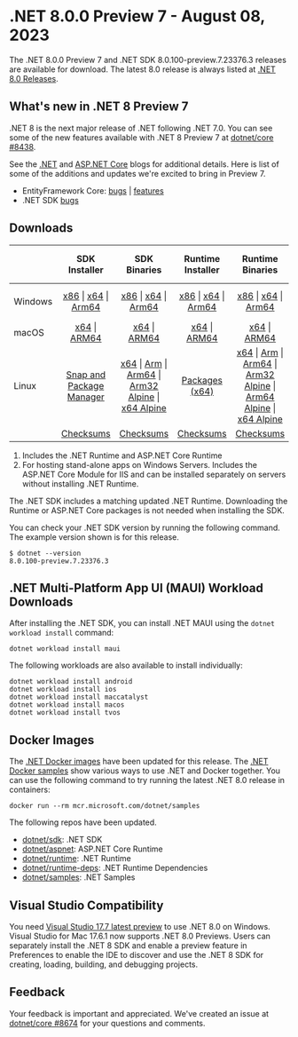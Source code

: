 # .NET 8.0.0 Preview 7 - August 08, 2023

The .NET 8.0.0 Preview 7 and .NET SDK 8.0.100-preview.7.23376.3 releases are available for download. The latest 8.0 release is always listed at [.NET 8.0 Releases](../README.md).

## What's new in .NET 8 Preview 7

.NET 8 is the next major release of .NET following .NET 7.0. You can see some of the new features available with .NET 8 Preview 7 at [dotnet/core #8438](https://github.com/dotnet/core/issues/8438).

See the [.NET][dotnet-blog] and [ASP.NET Core][aspnet-blog] blogs for additional details.
Here is list of some of the additions and updates we're excited to bring in Preview 7.

* EntityFramework Core: [bugs][ef_bugs] | [features][ef_features]
* .NET SDK [bugs][sdk_bugs]

## Downloads

|           | SDK Installer                        | SDK Binaries                 | Runtime Installer                                        | Runtime Binaries                                 | ASP.NET Core Runtime           |Windows Desktop Runtime          |
| --------- | :------------------------------------------:     | :----------------------:                 | :---------------------------:                            | :-------------------------:                      | :-----------------:            | :-----------------:            |
| Windows   | [x86][dotnet-sdk-win-x86.exe] \| [x64][dotnet-sdk-win-x64.exe] \| [Arm64][dotnet-sdk-win-arm64.exe] | [x86][dotnet-sdk-win-x86.zip] \| [x64][dotnet-sdk-win-x64.zip] \|  [Arm64][dotnet-sdk-win-arm64.zip] | [x86][dotnet-runtime-win-x86.exe] \| [x64][dotnet-runtime-win-x64.exe] \| [Arm64][dotnet-runtime-win-arm64.exe] | [x86][dotnet-runtime-win-x86.zip] \| [x64][dotnet-runtime-win-x64.zip] \| [Arm64][dotnet-runtime-win-arm64.zip] | [x86][aspnetcore-runtime-win-x86.exe] \| [x64][aspnetcore-runtime-win-x64.exe] \|; [Hosting Bundle][dotnet-hosting-win.exe] | [x86][windowsdesktop-runtime-win-x86.exe] \| [x64][windowsdesktop-runtime-win-x64.exe] \| [Arm64][windowsdesktop-runtime-win-arm64.exe] |
| macOS     | [x64][dotnet-sdk-osx-x64.pkg] \| [ARM64][dotnet-sdk-osx-arm64.pkg] | [x64][dotnet-sdk-osx-x64.tar.gz] \| [ARM64][dotnet-sdk-osx-arm64.tar.gz]  | [x64][dotnet-runtime-osx-x64.pkg] \| [ARM64][dotnet-runtime-osx-arm64.pkg] | [x64][dotnet-runtime-osx-x64.tar.gz] \| [ARM64][dotnet-runtime-osx-arm64.tar.gz]| [x64][aspnetcore-runtime-osx-x64.tar.gz] \| [ARM64][aspnetcore-runtime-osx-arm64.tar.gz] | - |
| Linux     |  [Snap and Package Manager](../install-linux.md)  | [x64][dotnet-sdk-linux-x64.tar.gz] \| [Arm][dotnet-sdk-linux-arm.tar.gz]  \| [Arm64][dotnet-sdk-linux-arm64.tar.gz] \| [Arm32 Alpine][dotnet-sdk-linux-musl-arm.tar.gz]  \| [x64 Alpine][dotnet-sdk-linux-musl-x64.tar.gz] | [Packages (x64)][linux-packages] | [x64][dotnet-runtime-linux-x64.tar.gz] \| [Arm][dotnet-runtime-linux-arm.tar.gz] \| [Arm64][dotnet-runtime-linux-arm64.tar.gz] \| [Arm32 Alpine][dotnet-runtime-linux-musl-arm.tar.gz] \| [Arm64 Alpine][dotnet-runtime-linux-musl-arm64.tar.gz] \| [x64 Alpine][dotnet-runtime-linux-musl-x64.tar.gz]  | [x64][aspnetcore-runtime-linux-x64.tar.gz]  \| [Arm][aspnetcore-runtime-linux-arm.tar.gz] \| [Arm64][aspnetcore-runtime-linux-arm64.tar.gz] \| [x64 Alpine][aspnetcore-runtime-linux-musl-x64.tar.gz] | - |
|  | [Checksums][checksums-sdk]                             | [Checksums][checksums-sdk]                                      | [Checksums][checksums-runtime]                             | [Checksums][checksums-runtime]  | [Checksums][checksums-runtime]  | [Checksums][checksums-runtime] |

1. Includes the .NET Runtime and ASP.NET Core Runtime
2. For hosting stand-alone apps on Windows Servers. Includes the ASP.NET Core Module for IIS and can be installed separately on servers without installing .NET Runtime.

The .NET SDK includes a matching updated .NET Runtime. Downloading the Runtime or ASP.NET Core packages is not needed when installing the SDK.

You can check your .NET SDK version by running the following command. The example version shown is for this release.

```console
$ dotnet --version
8.0.100-preview.7.23376.3
```

## .NET Multi-Platform App UI (MAUI) Workload Downloads

 After installing the .NET SDK, you can install .NET MAUI using the `dotnet workload install` command:

 ```console
 dotnet workload install maui
 ```

 The following workloads are also available to install individually:

 ```console
 dotnet workload install android
 dotnet workload install ios
 dotnet workload install maccatalyst
 dotnet workload install macos
 dotnet workload install tvos
 ```

## Docker Images

The [.NET Docker images](https://hub.docker.com/_/microsoft-dotnet) have been updated for this release. The [.NET Docker samples](https://github.com/dotnet/dotnet-docker/blob/main/samples/README.md) show various ways to use .NET and Docker together. You can use the following command to try running the latest .NET 8.0 release in containers:

```console
docker run --rm mcr.microsoft.com/dotnet/samples
```

The following repos have been updated.

* [dotnet/sdk](https://github.com/dotnet/dotnet-docker/blob/main/README.sdk.md): .NET SDK
* [dotnet/aspnet](https://github.com/dotnet/dotnet-docker/blob/main/README.aspnet.md): ASP.NET Core Runtime
* [dotnet/runtime](https://github.com/dotnet/dotnet-docker/blob/main/README.runtime.md): .NET Runtime
* [dotnet/runtime-deps](https://github.com/dotnet/dotnet-docker/blob/main/README.runtime.md): .NET Runtime Dependencies
* [dotnet/samples](https://github.com/dotnet/dotnet-docker/blob/main/README.samples.md): .NET Samples

## Visual Studio Compatibility

You need [Visual Studio 17.7 latest preview](https://visualstudio.microsoft.com) to use .NET 8.0 on Windows. Visual Studio for Mac 17.6.1 now supports .NET 8.0 Previews. Users can separately install the .NET 8 SDK and enable a preview feature in Preferences to enable the IDE to discover and use the .NET 8 SDK for creating, loading, building, and debugging projects.

## Feedback

Your feedback is important and appreciated. We've created an issue at [dotnet/core #8674](https://github.com/dotnet/core/issues/8674) for your questions and comments.

[checksums-runtime]: https://builds.dotnet.microsoft.com/dotnet/checksums/8.0.0-preview.7-sha.txt
[checksums-sdk]: https://builds.dotnet.microsoft.com/dotnet/checksums/8.0.0-preview.7-sha.txt

[dotnet-blog]:  https://devblogs.microsoft.com/dotnet/announcing-dotnet-8-preview-7
[aspnet-blog]: https://devblogs.microsoft.com/dotnet/asp-net-core-updates-in-dotnet-8-preview-7/
[ef_bugs]: https://github.com/dotnet/efcore/issues?q=is%3Aissue+milestone%3A8.0.0-preview7+is%3Aclosed+label%3Atype-bug
[ef_features]: https://github.com/dotnet/efcore/issues?q=is%3Aissue+milestone%3A8.0.0-preview7+is%3Aclosed+label%3Atype-enhancement

[sdk_bugs]: https://github.com/dotnet/sdk/issues?q=is%3Aissue+is%3Aclosed+milestone%3A8.0.1xx
[linux-packages]: ../install-linux.md

[//]: # ( Runtime 8.0.0-preview.7.23375.6)
[dotnet-runtime-linux-arm.tar.gz]: https://download.visualstudio.microsoft.com/download/pr/ff0cb9e5-4b58-4958-bae0-448df924c731/68079398a23792e65d2c1947b2eebce5/dotnet-runtime-8.0.0-preview.7.23375.6-linux-arm.tar.gz
[dotnet-runtime-linux-arm64.tar.gz]: https://download.visualstudio.microsoft.com/download/pr/bfa8d826-50d6-4631-bbfa-8e1158002834/fadb0bccc1c4740da9b1952df564272a/dotnet-runtime-8.0.0-preview.7.23375.6-linux-arm64.tar.gz
[dotnet-runtime-linux-musl-arm.tar.gz]: https://download.visualstudio.microsoft.com/download/pr/2b6f9e96-33c7-471a-87b7-bd23df4f1520/a4aa8d06af164bc4ae6a8b2385b04e57/dotnet-runtime-8.0.0-preview.7.23375.6-linux-musl-arm.tar.gz
[dotnet-runtime-linux-musl-arm64.tar.gz]: https://download.visualstudio.microsoft.com/download/pr/17eca3a2-62f8-468b-b6de-bdd8862116a2/de357acc9f56858cdc23f031e71ea36c/dotnet-runtime-8.0.0-preview.7.23375.6-linux-musl-arm64.tar.gz
[dotnet-runtime-linux-musl-x64.tar.gz]: https://download.visualstudio.microsoft.com/download/pr/ab4a31ef-cf89-441c-8ddc-8071f07994e7/573332bb5ce66ca250954430a275f97f/dotnet-runtime-8.0.0-preview.7.23375.6-linux-musl-x64.tar.gz
[dotnet-runtime-linux-x64.tar.gz]: https://download.visualstudio.microsoft.com/download/pr/814acd71-bbed-49f0-ac4f-db9b1b8a2bd2/bdb4b87d623dfe4314bb61dfb56ac704/dotnet-runtime-8.0.0-preview.7.23375.6-linux-x64.tar.gz
[dotnet-runtime-osx-arm64.pkg]: https://download.visualstudio.microsoft.com/download/pr/59dd490b-473f-4873-a578-83737d6d046f/a9a8221a2e141f7baa1f3489f7c20680/dotnet-runtime-8.0.0-preview.7.23375.6-osx-arm64.pkg
[dotnet-runtime-osx-arm64.tar.gz]: https://download.visualstudio.microsoft.com/download/pr/b0f07cc9-bf03-4d05-98b8-94931afb1be2/b24551aaabec3c788db0538f19b9b288/dotnet-runtime-8.0.0-preview.7.23375.6-osx-arm64.tar.gz
[dotnet-runtime-osx-x64.pkg]: https://download.visualstudio.microsoft.com/download/pr/2b3b8164-93df-4084-8337-48d0662cbc6c/4cf1b36a06950818f1e8d82c476b16c6/dotnet-runtime-8.0.0-preview.7.23375.6-osx-x64.pkg
[dotnet-runtime-osx-x64.tar.gz]: https://download.visualstudio.microsoft.com/download/pr/03ed278e-76b3-4a3c-88fb-6b7a7fe09f7a/491293d96bed63844f7fae8742660a0e/dotnet-runtime-8.0.0-preview.7.23375.6-osx-x64.tar.gz
[dotnet-runtime-win-arm64.exe]: https://download.visualstudio.microsoft.com/download/pr/5a12d823-e1b0-4997-ad97-748390064b15/13024121473d1afe81e9d1b92dd48f6d/dotnet-runtime-8.0.0-preview.7.23375.6-win-arm64.exe
[dotnet-runtime-win-arm64.zip]: https://download.visualstudio.microsoft.com/download/pr/863dcc13-1794-4bbd-ad62-638257032e78/bebdc16a5f59ee33535187110db6a5d5/dotnet-runtime-8.0.0-preview.7.23375.6-win-arm64.zip
[dotnet-runtime-win-x64.exe]: https://download.visualstudio.microsoft.com/download/pr/d0974e2b-998f-4883-86af-27c49b33efdd/b5f88614a78b56b06dfd4f798d6ebb00/dotnet-runtime-8.0.0-preview.7.23375.6-win-x64.exe
[dotnet-runtime-win-x64.zip]: https://download.visualstudio.microsoft.com/download/pr/30bad994-5e00-4775-86ed-f1d06b02a3b6/9ed59ff6deaa14403fdc38b40a22fac8/dotnet-runtime-8.0.0-preview.7.23375.6-win-x64.zip
[dotnet-runtime-win-x86.exe]: https://download.visualstudio.microsoft.com/download/pr/fb1e4937-46da-4f6f-a6a8-d1ab853974dc/79bb1b4dccb6404820fe4922b474727d/dotnet-runtime-8.0.0-preview.7.23375.6-win-x86.exe
[dotnet-runtime-win-x86.zip]: https://download.visualstudio.microsoft.com/download/pr/d0902572-d785-4b67-af41-fbe77716976f/4703f22662c2a385efcce677986aaa92/dotnet-runtime-8.0.0-preview.7.23375.6-win-x86.zip

[//]: # ( WindowsDesktop 8.0.0-preview.7.23376.1)
[windowsdesktop-runtime-win-arm64.exe]: https://download.visualstudio.microsoft.com/download/pr/3f6100c9-88ef-4316-8987-06c2de748179/37898a94b4fdb402ac4f380ade7c148e/windowsdesktop-runtime-8.0.0-preview.7.23376.1-win-arm64.exe
[windowsdesktop-runtime-win-x64.exe]: https://download.visualstudio.microsoft.com/download/pr/ec9111d9-3624-41d4-80db-76b89fbaf261/4883e62410c121fa26de32d0e3be37b8/windowsdesktop-runtime-8.0.0-preview.7.23376.1-win-x64.exe
[windowsdesktop-runtime-win-x86.exe]: https://download.visualstudio.microsoft.com/download/pr/4bbf4cf2-3292-4bfe-ba30-6c83e5c2039e/61bc4f336604344370fc37d36b866c21/windowsdesktop-runtime-8.0.0-preview.7.23376.1-win-x86.exe

[//]: # ( ASP 8.0.0-preview.7.23375.9)
[aspnetcore-runtime-linux-arm.tar.gz]: https://download.visualstudio.microsoft.com/download/pr/e6808d75-3015-49a8-83a7-c6dfbac1a9f0/43ff6d579362ecd79c54f40e291e474a/aspnetcore-runtime-8.0.0-preview.7.23375.9-linux-arm.tar.gz
[aspnetcore-runtime-linux-arm64.tar.gz]: https://download.visualstudio.microsoft.com/download/pr/7fedb243-5d2c-4718-b08b-da0dc9d32973/f02a41417d762839b4d1559610485727/aspnetcore-runtime-8.0.0-preview.7.23375.9-linux-arm64.tar.gz
[aspnetcore-runtime-linux-musl-x64.tar.gz]: https://download.visualstudio.microsoft.com/download/pr/e9b7a4b4-b3aa-4ca5-9ab6-74dd0684543e/dc503c3772f1a7e35ca64f49004e3912/aspnetcore-runtime-8.0.0-preview.7.23375.9-linux-musl-x64.tar.gz
[aspnetcore-runtime-linux-x64.tar.gz]: https://download.visualstudio.microsoft.com/download/pr/bd304ca6-9f08-425e-8add-a607c69e9725/4665c7ac5984dc4eb0e9635075d07d0e/aspnetcore-runtime-8.0.0-preview.7.23375.9-linux-x64.tar.gz
[aspnetcore-runtime-osx-arm64.tar.gz]: https://download.visualstudio.microsoft.com/download/pr/dc44be0d-ba81-4e6a-8340-7c67ba692996/96b50edb075bd46955afb0ff66cdaee8/aspnetcore-runtime-8.0.0-preview.7.23375.9-osx-arm64.tar.gz
[aspnetcore-runtime-osx-x64.tar.gz]: https://download.visualstudio.microsoft.com/download/pr/0a2185fa-4359-44a2-8981-eb456379d400/1697af8d11a758987b7c224ccd166769/aspnetcore-runtime-8.0.0-preview.7.23375.9-osx-x64.tar.gz
[aspnetcore-runtime-win-x64.exe]: https://download.visualstudio.microsoft.com/download/pr/96990169-d6d9-46be-9ba8-d05a3f76710c/2a2db0249822e18dc72b1db0000acfce/aspnetcore-runtime-8.0.0-preview.7.23375.9-win-x64.exe
[aspnetcore-runtime-win-x86.exe]: https://download.visualstudio.microsoft.com/download/pr/4d653331-a0d6-413c-8f81-52180bf270ee/1d204f6f17511fd261ff0b55b0d0bf84/aspnetcore-runtime-8.0.0-preview.7.23375.9-win-x86.exe
[dotnet-hosting-win.exe]: https://download.visualstudio.microsoft.com/download/pr/e465df26-2f50-432f-a588-51c7682fd9b1/9efca17f575afd387aa9b02fb3dfb7e1/dotnet-hosting-8.0.0-preview.7.23375.9-win.exe

[//]: # ( SDK 8.0.100-preview.7.23376.3)
[dotnet-sdk-linux-arm.tar.gz]: https://download.visualstudio.microsoft.com/download/pr/b4bfc9e4-6f54-4fb2-befe-dda63ebd9811/0f05d7752ffb4c475dadaf54f5b06c1f/dotnet-sdk-8.0.100-preview.7.23376.3-linux-arm.tar.gz
[dotnet-sdk-linux-arm64.tar.gz]: https://download.visualstudio.microsoft.com/download/pr/593a9616-3715-4923-9245-8c803cc56d64/7283f8e0f6cb17e697af60aec748e65f/dotnet-sdk-8.0.100-preview.7.23376.3-linux-arm64.tar.gz
[dotnet-sdk-linux-musl-arm.tar.gz]: https://download.visualstudio.microsoft.com/download/pr/02b16a78-821f-4609-921a-97132bc0163f/c5d1b04802b0b1027cd8c677677663b3/dotnet-sdk-8.0.100-preview.7.23376.3-linux-musl-arm.tar.gz
[dotnet-sdk-linux-musl-x64.tar.gz]: https://download.visualstudio.microsoft.com/download/pr/5625dfe4-4767-4d2e-95a7-662b4b1cca1e/2c6873b73bf763adc471a2630d57c75d/dotnet-sdk-8.0.100-preview.7.23376.3-linux-musl-x64.tar.gz
[dotnet-sdk-linux-x64.tar.gz]: https://download.visualstudio.microsoft.com/download/pr/32f2c846-5581-4638-a428-5891dd76f630/ee8beef066f06c57998058c5af6df222/dotnet-sdk-8.0.100-preview.7.23376.3-linux-x64.tar.gz
[dotnet-sdk-osx-arm64.pkg]: https://download.visualstudio.microsoft.com/download/pr/bf548fae-7cf9-4fe3-8414-a70134685591/00af1befa829b764d78a8a83b5b652f0/dotnet-sdk-8.0.100-preview.7.23376.3-osx-arm64.pkg
[dotnet-sdk-osx-arm64.tar.gz]: https://download.visualstudio.microsoft.com/download/pr/63ee7355-c179-4684-9187-afb3acaed7b2/f2a5414c6b0189f57555d03ce73413a2/dotnet-sdk-8.0.100-preview.7.23376.3-osx-arm64.tar.gz
[dotnet-sdk-osx-x64.pkg]: https://download.visualstudio.microsoft.com/download/pr/392f3d3a-fdb0-4c32-a89a-da83a9e48611/ff71d6b20895b10a909986a92b5ed011/dotnet-sdk-8.0.100-preview.7.23376.3-osx-x64.pkg
[dotnet-sdk-osx-x64.tar.gz]: https://download.visualstudio.microsoft.com/download/pr/2206f0d7-f812-408f-bed7-ed9bd043768f/ca7eb1331ee61fdd684c27638fdc6a90/dotnet-sdk-8.0.100-preview.7.23376.3-osx-x64.tar.gz
[dotnet-sdk-win-arm64.exe]: https://download.visualstudio.microsoft.com/download/pr/531769af-583f-4e7c-9a94-489708bbdced/425b1869c361cab9858ef4cfb306b882/dotnet-sdk-8.0.100-preview.7.23376.3-win-arm64.exe
[dotnet-sdk-win-arm64.zip]: https://download.visualstudio.microsoft.com/download/pr/dd0f70a5-1bb7-45bf-aedb-b6b6a980c3ca/c3e202c18cd14ecd8145e37ed1c9bde4/dotnet-sdk-8.0.100-preview.7.23376.3-win-arm64.zip
[dotnet-sdk-win-x64.exe]: https://download.visualstudio.microsoft.com/download/pr/09ad1bf8-14a9-4e83-8693-2ca72098e1dd/262f6c9fbc733b0993a1be53ebdb528b/dotnet-sdk-8.0.100-preview.7.23376.3-win-x64.exe
[dotnet-sdk-win-x64.zip]: https://download.visualstudio.microsoft.com/download/pr/4ede0897-e03d-4d93-a50d-e06f2e430d9e/b5bd2605ce07ec7163d5b5b05dc2f1e0/dotnet-sdk-8.0.100-preview.7.23376.3-win-x64.zip
[dotnet-sdk-win-x86.exe]: https://download.visualstudio.microsoft.com/download/pr/f007a641-fd7b-41b1-b7e8-d88185c02387/9b14c8a24c899779dd37aa2b42bf8bb8/dotnet-sdk-8.0.100-preview.7.23376.3-win-x86.exe
[dotnet-sdk-win-x86.zip]: https://download.visualstudio.microsoft.com/download/pr/f72cf62e-b55a-45b8-8d48-fe2ea3d71649/64c19c919e1b129f9a7dd12e16f4a2c4/dotnet-sdk-8.0.100-preview.7.23376.3-win-x86.zip
